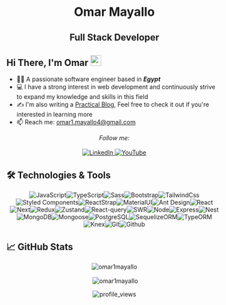 <h1 align="center">Omar Mayallo</h1>
<h2 align="center">Full Stack Developer</h2>

##  Hi There, I'm Omar <img src="https://raw.githubusercontent.com/iampavangandhi/iampavangandhi/master/gifs/Hi.gif" width="25px"/>

- 👨‍⚖️ A passionate software engineer based in **_Egypt_**
- 💻 I have a strong interest in web development and continuously strive to expand my knowledge and skills in this field
- ✍️ I'm also writing a [Practical Blog](https://github.com/omar1Mayallo/Practical-Blogs), Feel free to check it out if you're interested in learning more
- 📫 Reach me: <a href="mailto:omar1.mayallo4@gmail.com">omar1.mayallo4@gmail.com</a>

<div align="center">
  <i>Follow me:</i><br><br>

  <a href="https://www.linkedin.com/in/omar-mayallo-a5546a243/" target="_blank">
    <img src="https://img.shields.io/badge/LinkedIn-%230077B5.svg?&style=flat-square&logo=linkedin&logoColor=white" alt="LinkedIn">
  </a>
  
  <a href="https://www.youtube.com/channel/UCaqPxDHDdjprqv8I9shZMig" target="_blank">
    <img src="https://img.shields.io/badge/Youtube-%23FF0000.svg?&style=flat-square&logo=youtube&logoColor=white" alt="YouTube">
  </a>
</div>



## 🛠 Technologies & Tools

<div align="center">
<img src="https://img.shields.io/badge/JavaScript-323330?style=for-the-badge&logo=javascript&logoColor=F7DF1E" alt="JavaScript" /><img src="https://img.shields.io/badge/TypeScript-007ACC?style=for-the-badge&logo=typescript&logoColor=white" alt="TypeScript" /><img src="https://img.shields.io/badge/Sass-CC6699?style=for-the-badge&logo=sass&logoColor=white" alt="Sass" /><img src="https://img.shields.io/badge/Bootstrap-563D7C?style=for-the-badge&logo=bootstrap&logoColor=white" alt="Bootstrap" /><img src="https://img.shields.io/badge/Tailwind_CSS-38B2AC?style=for-the-badge&logo=tailwind-css&logoColor=white" alt="TailwindCss" /><img src="https://img.shields.io/badge/Styled Components-DB7093?style=for-the-badge&logo=styled-components&logoColor=white" alt="Styled Components"/><img src="https://img.shields.io/badge/Reactstrap-3178C6?style=for-the-badge&logo=reactstrap&logoColor=white" alt="ReactStrap" /><img src="https://img.shields.io/badge/Material_UI-0081CB?style=for-the-badge&logo=material-ui&logoColor=white" alt="MaterialUI" /><img src="https://img.shields.io/badge/Ant_Design-0170FE?style=for-the-badge&logo=ant-design&logoColor=white" alt="Ant Design"/><img src="https://img.shields.io/badge/React-61DAFB?style=for-the-badge&logo=react&logoColor=black" alt="React" /><img src="https://img.shields.io/badge/Next.js-000000?style=for-the-badge&logo=next-dot-js&logoColor=white" alt="Next" /><img src="https://img.shields.io/badge/Redux-764ABC?style=for-the-badge&logo=redux&logoColor=white" alt="Redux" /><img src="https://img.shields.io/badge/Zustand-C49A6C?style=for-the-badge&logo=zustand&logoColor=black" alt="Zustand" /><img src="https://img.shields.io/badge/React_Query-FF4154?style=for-the-badge&logo=react-query&logoColor=white" alt="React-query" /><img src="https://img.shields.io/badge/SWR-000000?style=for-the-badge&logo=swr&logoColor=white" alt="SWR" /><img src="https://img.shields.io/badge/Node.js-339933?style=for-the-badge&logo=node-dot-js&logoColor=white" alt="Node" /><img src="https://img.shields.io/badge/Express.js-000000?style=for-the-badge&logo=express&logoColor=white" alt="Express" /><img src="https://img.shields.io/badge/NestJS-E0234E?style=for-the-badge&logo=nestjs&logoColor=white" alt="Nest" /><img src="https://img.shields.io/badge/MongoDB-47A248?style=for-the-badge&logo=mongodb&logoColor=white" alt="MongoDB" /><img src="https://img.shields.io/badge/Mongoose-880000?style=for-the-badge&logo=mongoose&logoColor=white" alt="Mongoose" /><img src="https://img.shields.io/badge/PostgreSQL-336791?style=for-the-badge&logo=postgresql&logoColor=white" alt="PostgreSQL" /><img src="https://img.shields.io/badge/Sequlize-52B0E7?style=for-the-badge&logo=sequelize&logoColor=white" alt="SequelizeORM" /><img src="https://img.shields.io/badge/TypeORM-376d9e?style=for-the-badge&logo=typeorm&logoColor=white" alt="TypeORM" /><img src="https://img.shields.io/badge/Knex-EE7E1B?style=for-the-badge&logo=knex&logoColor=white" alt="Knex"/><img src="https://img.shields.io/badge/Git-F05032?style=for-the-badge&logo=git&logoColor=white" alt="Git" /><img src="https://img.shields.io/badge/Github-181717?style=for-the-badge&logo=github&logoColor=white" alt="Github"/>
</div>

## 📈 GitHub Stats

<p align="center"><img  src="https://github-readme-stats.vercel.app/api/top-langs?username=omar1mayallo&show_icons=true&locale=en&layout=pie&theme=dracula" alt="omar1mayallo" /></p>

<p align="center">&nbsp;<img align="center" src="https://github-readme-stats.vercel.app/api?username=omar1mayallo&show_icons=true&locale=en&theme=dracula" alt="omar1mayallo" /></p>

<p align="center"><img src="https://komarev.com/ghpvc/?username=omar1mayallo&color=006bed" alt="profile_views" /></p>
